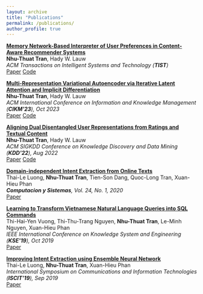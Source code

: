 ```yaml
---
layout: archive
title: "Publications"
permalink: /publications/
author_profile: true
---
```

<b> [Memory Network-Based Interpreter of User Preferences in Content-Aware Recommender Systems]()</b> <br>
<b>Nhu-Thuat Tran</b>, Hady W. Lauw <br>
<i> ACM Transactions on Intelligent Systems and Technology (<b>TIST</b>) </i> <br>
[Paper]() [Code]()

<b> [Multi-Representation Variational Autoencoder via Iterative Latent Attention and Implicit Differentiation]()</b> <br>
<b>Nhu-Thuat Tran</b>, Hady W. Lauw <br>
<i> ACM International Conference on Information and Knowledge Management (<b>CIKM'23</b>), Oct 2023 </i> <br>
[Paper]() [Code]()

<b> [Aligning Dual Disentangled User Representations from Ratings and Textual Content]()</b> <br>
<b>Nhu-Thuat Tran</b>, Hady W. Lauw <br>
<i> ACM SIGKDD Conference on Knowledge Discovery and Data Mining (<b>KDD'22</b>), Aug 2022 </i> <br>
[Paper](https://dl.acm.org/doi/abs/10.1145/3534678.3539474) [Code](https://github.com/PreferredAI/ADDVAE)

<b> [Domain-independent Intent Extraction from Online Texts]()</b> <br>
Thai-Le Luong, <b>Nhu-Thuat Tran</b>, Tien-Son Dang, Quoc-Long Tran, Xuan-Hieu Phan <br>
<i> <b>Computacion y Sistemas</b>, Vol. 24, No. 1, 2020 </i> <br>
[Paper](http://www.scielo.org.mx/pdf/cys/v24n1/1405-5546-cys-24-01-331.pdf)

<b> [Learning to Transform Vietnamese Natural Language Queries into SQL Commands]()</b> <br>
Thi-Hai-Yen Vuong, Thi-Thu-Trang Nguyen, <b>Nhu-Thuat Tran</b>, Le-Minh Nguyen, Xuan-Hieu Phan <br>
<i> IEEE International Conference on Knowledge System and Engineering (<b>KSE'19</b>), Oct 2019 </i> <br>
[Paper](https://ieeexplore.ieee.org/document/8919393)

<b> [Improving Intent Extraction using Ensemble Neural Network]()</b> <br>
Thai-Le Luong, <b>Nhu-Thuat Tran</b>, Xuan-Hieu Phan <br>
<i> International Symposium on Communications and Information Technologies (<b>ISCIT'19</b>), Sep 2019 </i> <br>
[Paper](https://ieeexplore.ieee.org/document/8905140)